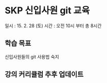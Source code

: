 # SKP 신입사원 git 교육
일시 : 15. 2. 28 (토)
시간 : 오전 10시 부터 총 8시간
## 학습 목표
신입사원들의 git 사용법 숙지
## 강의 커리큘럼 추후 업데이트
